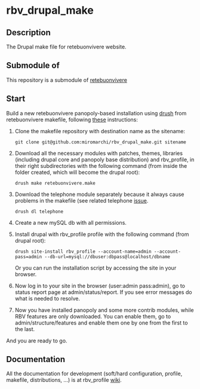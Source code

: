 rbv_drupal_make
===============

Description
-----------
The Drupal make file for retebuonvivere website.

Submodule of
------------
This repository is a submodule of [retebuonvivere][0]

Start
-----
Build a new retebuonvivere panopoly-based installation using [drush][3] from retebuonvivere makefile, following [these][2] instructions: 

1. Clone the makefile repository with destination name as the sitename:
   
   ```Shell
   git clone git@github.com:miromarchi/rbv_drupal_make.git sitename
   ```

2. Download all the necessary modules with patches, themes, libraries (including drupal core and panopoly base distribution) and rbv_profile, in their right subdirectories with the following command (from inside the folder created, which will become the drupal root):

   `drush make retebuonvivere.make`

3. Download the telephone module separately because it always cause problems in the makefile (see related telephone [issue][5].

   `drush dl telephone`

4. Create a new mySQL db with all permissions.

5. Install drupal with rbv_profile profile with the following command (from drupal root):

   ```Shell
   drush site-install rbv_profile --account-name=admin --account-pass=admin --db-url=mysql://dbuser:dbpass@localhost/dbname
   ```

   Or you can run the installation script by accessing the site in your browser.

6. Now log in to your site in the browser (user:admin pass:admin), go to status report page at admin/status/report. If you see error messages do what is needed to resolve.

7. Now you have installed panopoly and some more contrib modules, while RBV features are only downloaded. You can enable them, go to admin/structure/features and enable them one by one from the first to the last. 

And you are ready to go.

Documentation
-------------
All the documentation for development (soft/hard configuration, profile, makefile, distributions, ...) is at rbv_profile [wiki][1].

[0]: https://github.com/fonzy85vr/retebuonvivere
[1]: https://github.com/miromarchi/rbv_profile/wiki
[2]: https://drupal.org/project/drush_make
[3]: https://drupal.org/project/drush
[4]: https://github.com/miromarchi/rbv_profile
[5]: https://drupal.org/node/2128291
